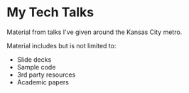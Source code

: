 # My Tech Talks
Material from talks I've given around the Kansas City metro.

Material includes but is not limited to:

<ul>
<li>Slide decks</li>
<li>Sample code</li>
<li>3rd party resources</li>
<li>Academic papers</li>
</ul>
